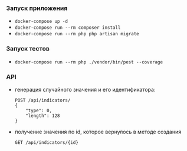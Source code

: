 ### Запуск приложения
- `docker-compose up -d`
- `docker-compose run --rm composer install`
- `docker-compose run --rm php php artisan migrate`

### Запуск тестов
- `docker-compose run --rm php ./vendor/bin/pest --coverage`

### API
- генерация случайного значения и его идентификатора:
    ```
    POST /api/indicators/
    {
        "type": 0,
        "length": 128
    }
    ```
- получение значения по id, которое вернулось в методе создания
    ```
    GET /api/indicators/{id}
    ```
